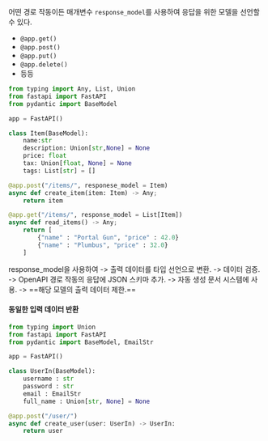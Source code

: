 어떤 경로 작동이든 매개변수 `response_model`를 사용하여 응답을 위한 모델을 선언할 수 있다.

- `@app.get()`
- `@app.post()`
- `@app.put()`
- `@app.delete()`
- 등등
```python
from typing import Any, List, Union
from fastapi import FastAPI
from pydantic import BaseModel

app = FastAPI()

class Item(BaseModel):
	name:str
	description: Union[str,None] = None
	price: float
	tax: Union[float, None] = None
	tags: List[str] = []

@app.post("/items/", responese_model = Item)
async def create_item(item: Item) -> Any;
	return item

@app.get("/items/", response_model = List[Item])
async def read_items() -> Any;
	return [
		{"name" : "Portal Gun", "price" : 42.0}
		{"name" : "Plumbus", "price" : 32.0}
	]


```

response_model을 사용하여
-> 출력 데이터를 타입 선언으로 변환.
-> 데이터 검증.
-> OpenAPI 경로 작동의 응답에 JSON 스키마 추가.
-> 자동 생성 문서 시스템에 사용.
-> ==해당 모델의 출력 데이터 제한.==


#### 동일한 입력 데이터 반환
```python
from typing import Union
from fastapi import FastAPI
from pydantic import BaseModel, EmailStr

app = FastAPI()

class UserIn(BaseModel):
	username : str
	password : str
	email : EmailStr
	full_name : Union[str, None] = None

@app.post("/user/")
async def create_user(user: UserIn) -> UserIn:
	return user
```
